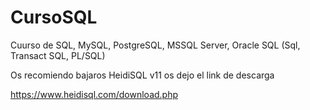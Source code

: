 # CursoSQL
Cuurso de SQL, MySQL, PostgreSQL, MSSQL Server, Oracle SQL (Sql, Transact SQL, PL/SQL)
 
 Os recomiendo bajaros HeidiSQL v11 os dejo el link de descarga
 
 https://www.heidisql.com/download.php
